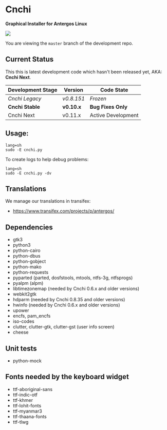 # Cnchi
**Graphical Installer for Antergos Linux**


<a href="https://www.codacy.com/app/Antergos/Cnchi"><img src="https://www.codacy.com/project/badge/04b4ac624a0149efb8b4e9d143167660"/></a>

You are viewing the `master` branch of the development repo.

## Current Status

This this is latest development code which hasn't been released yet, AKA: **Cnchi Next**. 

|Development Stage|Version| Code State|
----------------- | -------------- | -------- |
|*Cnchi Legacy*|*v0.8.151*|*Frozen*|
|**Cnchi Stable**|**v0.10.x**|**Bug Fixes Only**|
|Cnchi Next | v0.11.x | Active Development|

## Usage:

```
lang=sh
sudo -E cnchi.py
```

To create logs to help debug problems:
```
lang=sh
sudo -E cnchi.py -dv
```

## Translations

We manage our translations in transifex:

 - https://www.transifex.com/projects/p/antergos/

## Dependencies

 - gtk3
 - python3
 - python-cairo
 - python-dbus
 - python-gobject
 - python-mako
 - python-requests
 - pyparted (parted, dosfstools, mtools, ntfs-3g, ntfsprogs)
 - pyalpm (alpm)
 - libtimezonemap (needed by Cnchi 0.6.x and older versions)
 - webkit2gtk 
 - hdparm (needed by Cnchi 0.8.35 and older versions)
 - hwinfo (needed by Cnchi 0.6.x and older versions)
 - upower
 - encfs, pam_encfs
 - iso-codes
 - clutter, clutter-gtk, clutter-gst (user info screen)
 - cheese
 
## Unit tests
 - python-mock 

## Fonts needed by the keyboard widget
 - ttf-aboriginal-sans
 - ttf-indic-otf
 - ttf-khmer
 - ttf-lohit-fonts
 - ttf-myanmar3
 - ttf-thaana-fonts
 - ttf-tlwg
